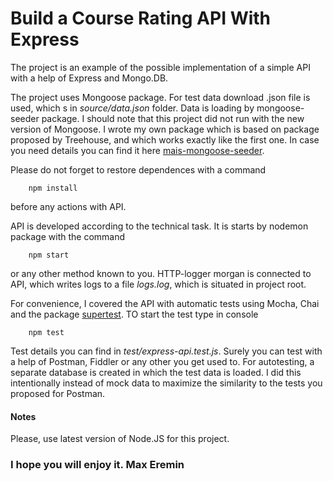 # Build a Course Rating API With Express
The project is an example of the possible implementation of a simple API with a help of Express and Mongo.DB.

The project uses Mongoose package. For test data download .json file is used, which s in *source/data.json* folder. Data is loading by mongoose-seeder package. I should note that this project did not run with the new version of Mongoose. I wrote my own package which is based on package proposed by Treehouse, and which works exactly like the first one. In case you need details you can find it here [mais-mongoose-seeder](https://www.npmjs.com/package/mais-mongoose-seeder).

Please do not forget to restore dependences with a command
```shell
    npm install
```
before any actions with API.

API is developed according to the technical task. It is starts by nodemon package with the command
```shell
    npm start
```
or any other method known to you. HTTP-logger morgan is connected to API, which writes logs to a file *logs.log*, which is situated in project root.

For convenience, I covered the API with automatic tests using Mocha, Chai and the package [supertest](https://www.npmjs.com/package/supertest). TO start the test type in console
```shell
    npm test
```
Test details you can find in *test/express-api.test.js*. Surely you can test with a help of Postman, Fiddler or any other you get used to. For autotesting, a separate database is created in which the test data is loaded. I did this  intentionally instead of mock data to maximize the similarity to the tests you proposed for Postman.

#### Notes
Please, use latest version of Node.JS for this project.

### I hope you will enjoy it. Max Eremin
